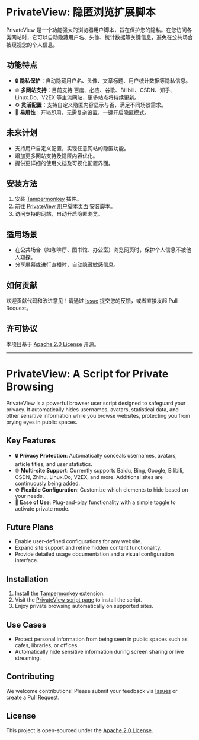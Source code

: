 # **PrivateView: 隐匿浏览扩展脚本**

PrivateView 是一个功能强大的浏览器用户脚本，旨在保护您的隐私。在您访问各类网站时，它可以自动隐藏用户名、头像、统计数据等关键信息，避免在公共场合被窥视您的个人信息。

## **功能特点**
- 🔒 **隐私保护**：自动隐藏用户名、头像、文章标题、用户统计数据等隐私信息。
- 🌐 **多网站支持**：目前支持 百度、必应、谷歌、Bilibili、CSDN、知乎、Linux.Do、V2EX 等主流网站，更多站点将持续更新。
- ⚙️ **灵活配置**：支持自定义隐匿内容显示与否，满足不同场景需求。
- 🚀 **易用性**：开箱即用，无需复杂设置，一键开启隐匿模式。

## **未来计划**
- 支持用户自定义配置，实现任意网站的隐匿功能。
- 增加更多网站支持及隐匿内容优化。
- 提供更详细的使用文档及可视化配置界面。

## **安装方法**
1. 安装 [Tampermonkey](https://www.tampermonkey.net/) 插件。
2. 前往 [PrivateView 用户脚本页面](https://greasyfork.org/zh-CN/scripts/520416-privateview) 安装脚本。
3. 访问支持的网站，自动开启隐匿浏览。

## **适用场景**
- 在公共场合（如咖啡厅、图书馆、办公室）浏览网页时，保护个人信息不被他人窥探。
- 分享屏幕或进行直播时，自动隐藏敏感信息。

## **如何贡献**
欢迎贡献代码和改进意见！请通过 [Issue](https://github.com/10D24D/PrivateView/issues) 提交您的反馈，或者直接发起 Pull Request。

## **许可协议**
本项目基于 [Apache 2.0 License](https://www.apache.org/licenses/LICENSE-2.0.html) 开源。

---

# **PrivateView: A Script for Private Browsing**

PrivateView is a powerful browser user script designed to safeguard your privacy. It automatically hides usernames, avatars, statistical data, and other sensitive information while you browse websites, protecting you from prying eyes in public spaces.

## **Key Features**
- 🔒 **Privacy Protection**: Automatically conceals usernames, avatars, article titles, and user statistics.
- 🌐 **Multi-site Support**: Currently supports Baidu, Bing, Google, Bilibili, CSDN, Zhihu, Linux.Do, V2EX, and more. Additional sites are continuously being added.
- ⚙️ **Flexible Configuration**: Customize which elements to hide based on your needs.
- 🚀 **Ease of Use**: Plug-and-play functionality with a simple toggle to activate private mode.

## **Future Plans**
- Enable user-defined configurations for any website.
- Expand site support and refine hidden content functionality.
- Provide detailed usage documentation and a visual configuration interface.

## **Installation**
1. Install the [Tampermonkey](https://www.tampermonkey.net/) extension.
2. Visit the [PrivateView script page](https://greasyfork.org/en/scripts/520416-privateview) to install the script.
3. Enjoy private browsing automatically on supported sites.

## **Use Cases**
- Protect personal information from being seen in public spaces such as cafes, libraries, or offices.
- Automatically hide sensitive information during screen sharing or live streaming.

## **Contributing**
We welcome contributions! Please submit your feedback via [Issues](https://github.com/10D24D/PrivateView/issues) or create a Pull Request.

## **License**
This project is open-sourced under the [Apache 2.0 License](https://www.apache.org/licenses/LICENSE-2.0.html).

